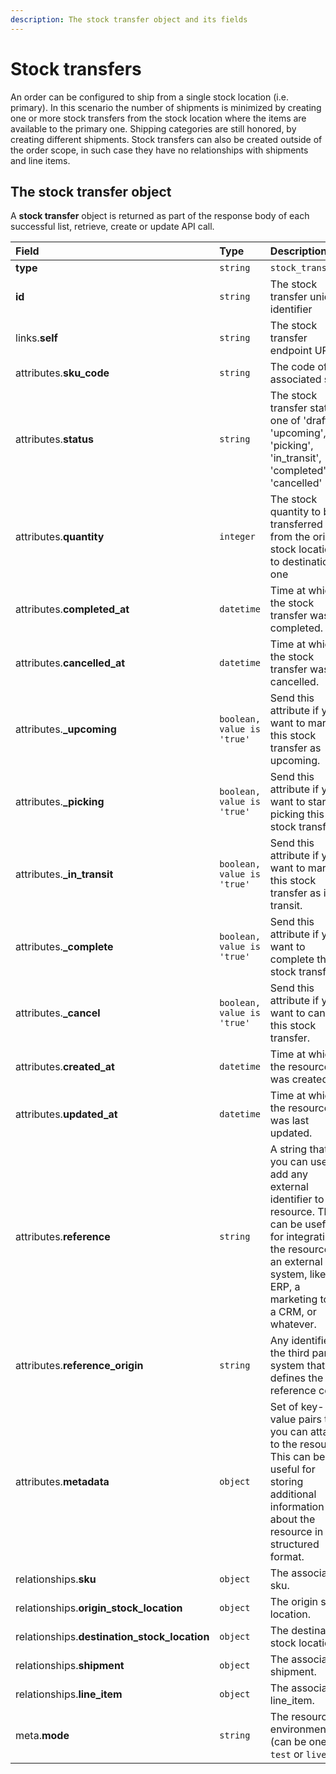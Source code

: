 ```yaml
---
description: The stock transfer object and its fields
---
```


# Stock transfers

An order can be configured to ship from a single stock location \(i.e. primary\). In this scenario the number of shipments is minimized by creating one or more stock transfers from the stock location where the items are available to the primary one. Shipping categories are still honored, by creating different shipments. Stock transfers can also be created outside of the order scope, in such case they have no relationships with shipments and line items.

## The stock transfer object

A **stock transfer** object is returned as part of the response body of each successful list, retrieve, create or update API call.

| Field | Type | Description |
| :--- | :--- | :--- |
| **type** | `string` | `stock_transfers` |
| **id** | `string` | The stock transfer unique identifier |
| links.**self** | `string` | The stock transfer endpoint URL |
| attributes.**sku\_code** | `string` | The code of the associated sku. |
| attributes.**status** | `string` | The stock transfer status, one of 'draft', 'upcoming', 'picking', 'in\_transit', 'completed', or 'cancelled' |
| attributes.**quantity** | `integer` | The stock quantity to be transferred from the origin stock location to destination one |
| attributes.**completed\_at** | `datetime` | Time at which the stock transfer was completed. |
| attributes.**cancelled\_at** | `datetime` | Time at which the stock transfer was cancelled. |
| attributes.**\_upcoming** | `boolean, value is 'true'` | Send this attribute if you want to mark this stock transfer as upcoming. |
| attributes.**\_picking** | `boolean, value is 'true'` | Send this attribute if you want to start picking this stock transfer. |
| attributes.**\_in\_transit** | `boolean, value is 'true'` | Send this attribute if you want to mark this stock transfer as in transit. |
| attributes.**\_complete** | `boolean, value is 'true'` | Send this attribute if you want to complete this stock transfer. |
| attributes.**\_cancel** | `boolean, value is 'true'` | Send this attribute if you want to cancel this stock transfer. |
| attributes.**created\_at** | `datetime` | Time at which the resource was created. |
| attributes.**updated\_at** | `datetime` | Time at which the resource was last updated. |
| attributes.**reference** | `string` | A string that you can use to add any external identifier to the resource. This can be useful for integrating the resource to an external system, like an ERP, a marketing tool, a CRM, or whatever. |
| attributes.**reference\_origin** | `string` | Any identifier of the third party system that defines the reference code |
| attributes.**metadata** | `object` | Set of key-value pairs that you can attach to the resource. This can be useful for storing additional information about the resource in a structured format. |
| relationships.**sku** | `object` | The associated sku. |
| relationships.**origin\_stock\_location** | `object` | The origin stock location. |
| relationships.**destination\_stock\_location** | `object` | The destination stock location. |
| relationships.**shipment** | `object` | The associated shipment. |
| relationships.**line\_item** | `object` | The associated line\_item. |
| meta.**mode** | `string` | The resource environment \(can be one of `test` or `live`\) |

